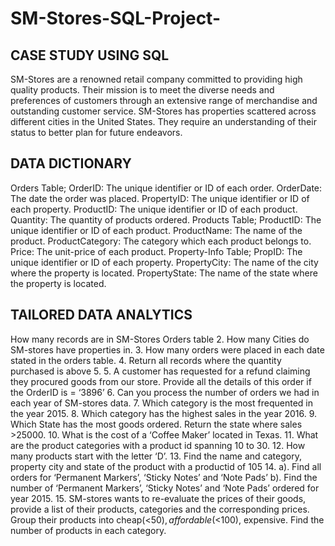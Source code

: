 # SM-Stores-SQL-Project-
## CASE STUDY USING SQL
SM-Stores are a renowned retail company committed to providing high quality products. Their mission is to meet the diverse needs and preferences of customers through an extensive range of merchandise and outstanding customer service. SM-Stores has properties scattered across different cities in the United States. They require an understanding of their status to better plan for future endeavors.

## DATA DICTIONARY
Orders Table;
OrderID: The unique identifier or ID of each order.
OrderDate: The date the order was placed.
PropertyID: The unique identifier or ID of each property.
ProductID: The unique identifier or ID of each product.
Quantity: The quantity of products ordered.
Products Table;
ProductID: The unique identifier or ID of each product.
ProductName: The name of the product.
ProductCategory: The category which each product belongs to.
Price: The unit-price of each product.
Property-Info Table;
PropID: The unique identifier or ID of each property.
PropertyCity: The name of the city where the property is located.
PropertyState: The name of the state where the property is located.

## TAILORED DATA ANALYTICS

How many records are in SM-Stores Orders table
2. How many Cities do SM-stores have properties in.
3. How many orders were placed in each date stated in the orders table.
4. Return all records where the quantity purchased is above 5.
5. A customer has requested for a refund claiming they procured goods from our store. Provide all the details of this order if the OrderID is = ‘3896’
6. Can you process the number of orders we had in each year of SM-stores data.
7. Which category is the most frequented in the year 2015.
8. Which category has the highest sales in the year 2016.
9. Which State has the most goods ordered. Return the state where sales >25000.
10. What is the cost of a ‘Coffee Maker’ located in Texas.
11. What are the product categories with a product id spanning 10 to 30.
12. How many products start with the letter ‘D’.
13. Find the name and category, property city and state of the product with a productid of 105
14. a). Find all orders for ‘Permanent Markers’, ‘Sticky Notes’ and ‘Note Pads’
b). Find the number of ‘Permanent Markers’, ‘Sticky Notes’ and ‘Note Pads’ ordered for year 2015.
15. SM-stores wants to re-evaluate the prices of their goods, provide a list of their products, categories and the corresponding prices. Group their products into cheap(<$50), affordable(<$100), expensive. Find the number of products in each category.
